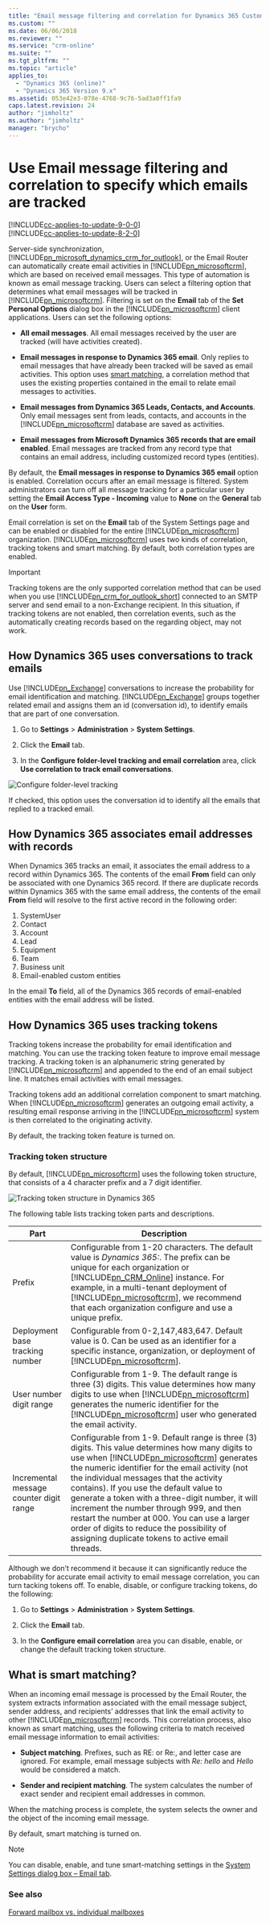 ```yaml
---
title: "Email message filtering and correlation for Dynamics 365 Customer Engagement | MicrosoftDocs"
ms.custom: ""
ms.date: 06/06/2018
ms.reviewer: ""
ms.service: "crm-online"
ms.suite: ""
ms.tgt_pltfrm: ""
ms.topic: "article"
applies_to: 
  - "Dynamics 365 (online)"
  - "Dynamics 365 Version 9.x"
ms.assetid: 053e42e3-078e-4768-9c76-5ad3a0ff1fa9
caps.latest.revision: 24
author: "jimholtz"
ms.author: "jimholtz"
manager: "brycho"
---
```

# Use Email message filtering and correlation to specify which emails are tracked 

[!INCLUDE[cc-applies-to-update-9-0-0](../includes/cc_applies_to_update_9_0_0.md)]<br/>[!INCLUDE[cc-applies-to-update-8-2-0](../includes/cc_applies_to_update_8_2_0.md)]

Server-side synchronization, [!INCLUDE[pn_microsoft_dynamics_crm_for_outlook](../includes/pn-microsoft-dynamics-crm-for-outlook.md)], or the Email Router can automatically create email activities in [!INCLUDE[pn_microsoftcrm](../includes/pn-microsoftcrm.md)], which are based on received email messages. This type of automation is known as email message tracking. Users can select a filtering option that determines what email messages will be tracked in [!INCLUDE[pn_microsoftcrm](../includes/pn-microsoftcrm.md)]. Filtering is set on the **Email** tab of the **Set Personal Options** dialog box in the [!INCLUDE[pn_microsoftcrm](../includes/pn-microsoftcrm.md)] client applications. Users can set the following options:  
  
- **All email messages**. All email messages received by the user are tracked (will have activities created).  
  
- **Email messages in response to Dynamics 365 email**. Only replies to email messages that have already been tracked will be saved as email activities. This option uses [smart matching](../admin/email-message-filtering-correlation.md#BKMK_smartmatching), a correlation method that uses the existing properties contained in the email to relate email messages to activities.  
  
- **Email messages from Dynamics 365 Leads, Contacts, and Accounts**. Only email messages sent from leads, contacts, and accounts in the [!INCLUDE[pn_microsoftcrm](../includes/pn-microsoftcrm.md)] database are saved as activities.  
  
- **Email messages from Microsoft Dynamics 365 records that are email enabled**. Email messages are tracked from any record type that contains an email address, including customized record types (entities).  
  
By default, the **Email messages in response to Dynamics 365 email** option is enabled. Correlation occurs after an email message is filtered. System administrators can turn off all message tracking for a particular user by setting the **Email Access Type - Incoming** value to **None** on the **General** tab on the **User** form.  
  
Email correlation is set on the **Email** tab of the System Settings page and can be enabled or disabled for the entire [!INCLUDE[pn_microsoftcrm](../includes/pn-microsoftcrm.md)] organization. [!INCLUDE[pn_microsoftcrm](../includes/pn-microsoftcrm.md)] uses two kinds of correlation, tracking tokens and smart matching. By default, both correlation types are enabled.  
  
> [!IMPORTANT]
>  Tracking tokens are the only supported correlation method that can be used when you use [!INCLUDE[pn_crm_for_outlook_short](../includes/pn-crm-for-outlook-short.md)] connected to an SMTP server and send email to a non-Exchange recipient. In this situation, if tracking tokens are not enabled, then correlation events, such as the automatically creating records based on the regarding object, may not work.  
  
## How Dynamics 365 uses conversations to track emails  
 Use [!INCLUDE[pn_Exchange](../includes/pn-exchange.md)] conversations to increase the probability for email identification and matching. [!INCLUDE[pn_Exchange](../includes/pn-exchange.md)] groups together related email and assigns them an id (conversation id), to identify emails that are part of one conversation.  
  
1.  Go to **Settings** > **Administration** > **System Settings**.  
  
2.  Click the **Email** tab.  
  
3.  In the **Configure folder-level tracking and email correlation** area, click **Use correlation to track email conversations**.  
  
 ![Configure folder-level tracking](../admin/media/configure-folder-level-tracking.png "Configure folder-level tracking")  
  
 If checked, this option uses the conversation id to identify all the emails that replied to a tracked email.  

## How Dynamics 365 associates email addresses with records

When Dynamics 365 tracks an email, it associates the email address to a record within Dynamics 365. The contents of the email **From** field can only be associated with one Dynamics 365 record. If there are duplicate records within Dynamics 365 with the same email address, the contents of the email **From** field will resolve to the first active record in the following order:

1. SystemUser
2. Contact
3. Account
4. Lead
5. Equipment
6. Team
7. Business unit
8. Email-enabled custom entities

In the email **To** field, all of the Dynamics 365 records of email-enabled entities with the email address will be listed.
  
<a name="BKMK_tracking-token"></a>   

## How Dynamics 365 uses tracking tokens  
 Tracking tokens increase the probability for email identification and matching. You can use the tracking token feature to improve email message tracking. A tracking token is an alphanumeric string generated by [!INCLUDE[pn_microsoftcrm](../includes/pn-microsoftcrm.md)] and appended to the end of an email subject line. It matches email activities with email messages.  
  
 Tracking tokens add an additional correlation component to smart matching. When [!INCLUDE[pn_microsoftcrm](../includes/pn-microsoftcrm.md)] generates an outgoing email activity, a resulting email response arriving in the [!INCLUDE[pn_microsoftcrm](../includes/pn-microsoftcrm.md)] system is then correlated to the originating activity.  
  
 By default, the tracking token feature is turned on.  
  
### Tracking token structure  
 By default, [!INCLUDE[pn_microsoftcrm](../includes/pn-microsoftcrm.md)] uses the following token structure, that consists of a 4 character prefix and a 7 digit identifier.  
  
 ![Tracking token structure in Dynamics 365](../admin/media/tracking-token.png "Tracking token structure in Dynamics 365")  
  
 The following table lists tracking token parts and descriptions.  
  
|Part|Description|  
|----------|-----------------|  
|Prefix|Configurable from 1-20 characters. The default value is *Dynamics 365:*. The prefix can be unique for each organization or [!INCLUDE[pn_CRM_Online](../includes/pn-crm-online.md)] instance. For example, in a multi-tenant deployment of [!INCLUDE[pn_microsoftcrm](../includes/pn-microsoftcrm.md)], we recommend that each organization configure and use a unique prefix.|  
|Deployment base tracking number|Configurable from 0-2,147,483,647. Default value is 0. Can be used as an identifier for a specific instance, organization, or deployment of [!INCLUDE[pn_microsoftcrm](../includes/pn-microsoftcrm.md)].|  
|User number digit range|Configurable from 1-9. The default range is three (3) digits. This value determines how many digits to use when [!INCLUDE[pn_microsoftcrm](../includes/pn-microsoftcrm.md)] generates the numeric identifier for the [!INCLUDE[pn_microsoftcrm](../includes/pn-microsoftcrm.md)] user who generated the email activity.|  
|Incremental message counter digit range|Configurable from 1-9. Default range is three (3) digits. This value determines how many digits to use when [!INCLUDE[pn_microsoftcrm](../includes/pn-microsoftcrm.md)] generates the numeric identifier for the email activity (not the individual messages that the activity contains). If you use the default value to generate a token with a three-digit number, it will increment the number through 999, and then restart the number at 000. You can use a larger order of digits to reduce the possibility of assigning duplicate tokens to active email threads.|  
  
 Although we don’t recommend it because it can significantly reduce the probability for accurate email activity to email message correlation, you can turn tacking tokens off. To enable, disable, or configure tracking tokens, do the following:  
  
1.  Go to **Settings** > **Administration** > **System Settings**.  
  
2.  Click the **Email** tab.  
  
3.  In the **Configure email correlation** area you can disable, enable, or change the default tracking token structure.  
  
<a name="BKMK_smartmatching"></a>   
## What is smart matching?  
 When an incoming email message is processed by the Email Router, the system extracts information associated with the email message subject, sender address, and recipients’ addresses that link the email activity to other [!INCLUDE[pn_microsoftcrm](../includes/pn-microsoftcrm.md)] records. This correlation process, also known as smart matching, uses the following criteria to match received email message information to email activities:  
  
- **Subject matching**. Prefixes, such as RE: or Re:, and letter case are ignored. For example, email message subjects with *Re: hello* and *Hello* would be considered a match.  
  
- **Sender and recipient matching**. The system calculates the number of exact sender and recipient email addresses in common.  
  
When the matching process is complete, the system selects the owner and the object of the incoming email message.  
  
By default, smart matching is turned on.  
  
> [!NOTE]
>  You can disable, enable, and tune smart-matching settings in the [System Settings dialog box – Email tab](system-settings-dialog-box-email-tab.md).  
  
### See also  
 [Forward mailbox vs. individual mailboxes](../admin/forward-mailbox-vs-individual-mailboxes.md)
